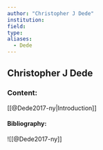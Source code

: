 ```yaml
---
author: "Christopher J Dede"
institution:
field:
type:
aliases:
  - Dede
---
```


## Christopher J Dede

### Content:
[[@Dede2017-ny|Introduction]]

#### Bibliography:

![[@Dede2017-ny]]